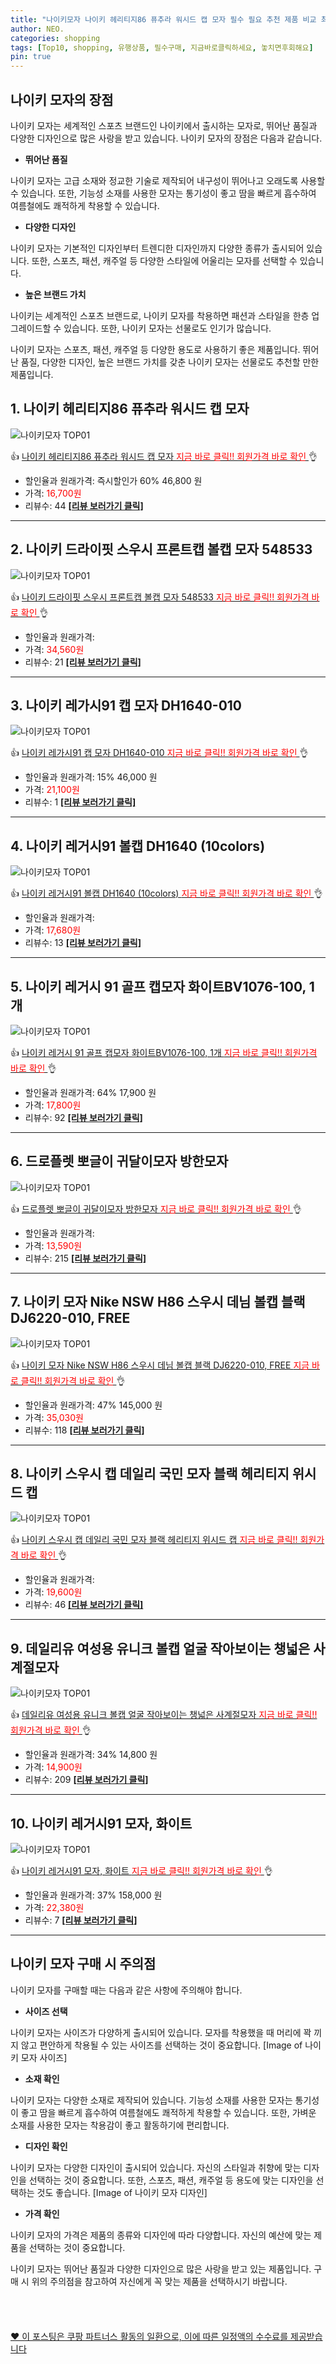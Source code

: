 ```yaml
---
title: "나이키모자 나이키 헤리티지86 퓨추라 워시드 캡 모자 필수 필요 추천 제품 비교 최저 가격 비교 장점 구매 후기 구매평"
author: NEO.
categories: shopping
tags: [Top10, shopping, 유행상품, 필수구매, 지금바로클릭하세요, 놓치면후회해요]
pin: true
---
```

## 나이키 모자의 장점

나이키 모자는 세계적인 스포츠 브랜드인 나이키에서 출시하는 모자로, 뛰어난 품질과 다양한 디자인으로 많은 사랑을 받고 있습니다. 나이키 모자의 장점은 다음과 같습니다.

* **뛰어난 품질**

나이키 모자는 고급 소재와 정교한 기술로 제작되어 내구성이 뛰어나고 오래도록 사용할 수 있습니다. 또한, 기능성 소재를 사용한 모자는 통기성이 좋고 땀을 빠르게 흡수하여 여름철에도 쾌적하게 착용할 수 있습니다.

* **다양한 디자인**

나이키 모자는 기본적인 디자인부터 트렌디한 디자인까지 다양한 종류가 출시되어 있습니다. 또한, 스포츠, 패션, 캐주얼 등 다양한 스타일에 어울리는 모자를 선택할 수 있습니다.

* **높은 브랜드 가치**

나이키는 세계적인 스포츠 브랜드로, 나이키 모자를 착용하면 패션과 스타일을 한층 업그레이드할 수 있습니다. 또한, 나이키 모자는 선물로도 인기가 많습니다.

나이키 모자는 스포츠, 패션, 캐주얼 등 다양한 용도로 사용하기 좋은 제품입니다. 뛰어난 품질, 다양한 디자인, 높은 브랜드 가치를 갖춘 나이키 모자는 선물로도 추천할 만한 제품입니다.

   

## 1. 나이키 헤리티지86 퓨추라 워시드 캡 모자

![나이키모자 TOP01](https://thumbnail9.coupangcdn.com/thumbnails/remote/490x490ex/image/vendor_inventory/fbc6/be8f3bc9384c96dc810429b9e883b9aaf8037ad28700a73a90ad609b8d4d.jpg)


👍 [나이키 헤리티지86 퓨추라 워시드 캡 모자 <font color=red> 지금 바로 클릭!! 회원가격 바로 확인 </font> ](https://link.coupang.com/re/AFFSDP?lptag=AF3617701&subid=GithubCoopas&pageKey=7427539682&traceid=V0-153&itemId=19283398759&vendorItemId=87515378347) 👌 


- 할인율과 원래가격: 즉시할인가 60%  46,800   원
- 가격: <span style='color:red'>16,700원</span>
- 리뷰수: 44  [**[리뷰 보러가기 클릭]**](https://link.coupang.com/re/AFFSDP?lptag=AF3617701&subid=GithubCoopas&pageKey=7427539682&traceid=V0-153&itemId=19283398759&vendorItemId=87515378347)

---


   

## 2. 나이키 드라이핏 스우시 프론트캡 볼캡 모자 548533

![나이키모자 TOP01](https://thumbnail9.coupangcdn.com/thumbnails/remote/490x490ex/image/vendor_inventory/f28a/779315dd53d0fdf1613eb296cad636cefca7eb2dd2c8348f42a2aaf1dbe8.jpg)


👍 [나이키 드라이핏 스우시 프론트캡 볼캡 모자 548533 <font color=red> 지금 바로 클릭!! 회원가격 바로 확인 </font> ](https://link.coupang.com/re/AFFSDP?lptag=AF3617701&subid=GithubCoopas&pageKey=7150105369&traceid=V0-153&itemId=17974117237&vendorItemId=85131201335) 👌 


- 할인율과 원래가격: 
- 가격: <span style='color:red'>34,560원</span>
- 리뷰수: 21  [**[리뷰 보러가기 클릭]**](https://link.coupang.com/re/AFFSDP?lptag=AF3617701&subid=GithubCoopas&pageKey=7150105369&traceid=V0-153&itemId=17974117237&vendorItemId=85131201335)

---


   

## 3. 나이키 레가시91 캡 모자 DH1640-010

![나이키모자 TOP01](https://thumbnail8.coupangcdn.com/thumbnails/remote/490x490ex/image/rs_quotation_api/7bupnzrz/2464d06f21e3426e94f6f440c1ac89dd.jpg)


👍 [나이키 레가시91 캡 모자 DH1640-010 <font color=red> 지금 바로 클릭!! 회원가격 바로 확인 </font> ](https://link.coupang.com/re/AFFSDP?lptag=AF3617701&subid=GithubCoopas&pageKey=7124587189&traceid=V0-153&itemId=17846695801&vendorItemId=85010193212) 👌 


- 할인율과 원래가격: 15%  46,000   원
- 가격: <span style='color:red'>21,100원</span>
- 리뷰수: 1  [**[리뷰 보러가기 클릭]**](https://link.coupang.com/re/AFFSDP?lptag=AF3617701&subid=GithubCoopas&pageKey=7124587189&traceid=V0-153&itemId=17846695801&vendorItemId=85010193212)

---


   

## 4. 나이키 레거시91 볼캡 DH1640 (10colors)

![나이키모자 TOP01](https://thumbnail8.coupangcdn.com/thumbnails/remote/490x490ex/image/vendor_inventory/d04e/4a3617508d1a607b5e6dc0eeb5bb4bb425fabda6f2f7024e35dc267ebc37.jpg)


👍 [나이키 레거시91 볼캡 DH1640 (10colors) <font color=red> 지금 바로 클릭!! 회원가격 바로 확인 </font> ](https://link.coupang.com/re/AFFSDP?lptag=AF3617701&subid=GithubCoopas&pageKey=7410324139&traceid=V0-153&itemId=19198813717&vendorItemId=87478190653) 👌 


- 할인율과 원래가격: 
- 가격: <span style='color:red'>17,680원</span>
- 리뷰수: 13  [**[리뷰 보러가기 클릭]**](https://link.coupang.com/re/AFFSDP?lptag=AF3617701&subid=GithubCoopas&pageKey=7410324139&traceid=V0-153&itemId=19198813717&vendorItemId=87478190653)

---


   

## 5. 나이키 레거시 91 골프 캡모자 화이트BV1076-100, 1개

![나이키모자 TOP01](https://thumbnail6.coupangcdn.com/thumbnails/remote/490x490ex/image/vendor_inventory/e12c/d738c8df01705c425b72a2349e1374dd156048159e68a6ec9456b33faaff.jpg)


👍 [나이키 레거시 91 골프 캡모자 화이트BV1076-100, 1개 <font color=red> 지금 바로 클릭!! 회원가격 바로 확인 </font> ](https://link.coupang.com/re/AFFSDP?lptag=AF3617701&subid=GithubCoopas&pageKey=7663012658&traceid=V0-153&itemId=20420391936&vendorItemId=87501939603) 👌 


- 할인율과 원래가격: 64%  17,900   원
- 가격: <span style='color:red'>17,800원</span>
- 리뷰수: 92  [**[리뷰 보러가기 클릭]**](https://link.coupang.com/re/AFFSDP?lptag=AF3617701&subid=GithubCoopas&pageKey=7663012658&traceid=V0-153&itemId=20420391936&vendorItemId=87501939603)

---


   

## 6. 드로플렛 뽀글이 귀달이모자 방한모자

![나이키모자 TOP01](https://thumbnail6.coupangcdn.com/thumbnails/remote/490x490ex/image/vendor_inventory/113a/f8c2ec1ccec0d7fcc9e0c726fcce8d85ecefd1cd748650d715712dee9e71.jpg)


👍 [드로플렛 뽀글이 귀달이모자 방한모자 <font color=red> 지금 바로 클릭!! 회원가격 바로 확인 </font> ](https://link.coupang.com/re/AFFSDP?lptag=AF3617701&subid=GithubCoopas&pageKey=7721541278&traceid=V0-153&itemId=20724421996&vendorItemId=87795159382) 👌 


- 할인율과 원래가격: 
- 가격: <span style='color:red'>13,590원</span>
- 리뷰수: 215  [**[리뷰 보러가기 클릭]**](https://link.coupang.com/re/AFFSDP?lptag=AF3617701&subid=GithubCoopas&pageKey=7721541278&traceid=V0-153&itemId=20724421996&vendorItemId=87795159382)

---


   

## 7. 나이키 모자 Nike NSW H86 스우시 데님 볼캡 블랙 DJ6220-010, FREE

![나이키모자 TOP01](https://thumbnail9.coupangcdn.com/thumbnails/remote/490x490ex/image/vendor_inventory/f21e/42adb02b0b1e4166e7d847c162ab20cc7dbb51f84ce8a6be685cb334b48b.png)


👍 [나이키 모자 Nike NSW H86 스우시 데님 볼캡 블랙 DJ6220-010, FREE <font color=red> 지금 바로 클릭!! 회원가격 바로 확인 </font> ](https://link.coupang.com/re/AFFSDP?lptag=AF3617701&subid=GithubCoopas&pageKey=7510594342&traceid=V0-153&itemId=19678583378&vendorItemId=87487614657) 👌 


- 할인율과 원래가격: 47%  145,000   원
- 가격: <span style='color:red'>35,030원</span>
- 리뷰수: 118  [**[리뷰 보러가기 클릭]**](https://link.coupang.com/re/AFFSDP?lptag=AF3617701&subid=GithubCoopas&pageKey=7510594342&traceid=V0-153&itemId=19678583378&vendorItemId=87487614657)

---


   

## 8. 나이키 스우시 캡 데일리 국민 모자 블랙 헤리티지 위시드 캡

![나이키모자 TOP01](https://thumbnail6.coupangcdn.com/thumbnails/remote/490x490ex/image/vendor_inventory/1f8a/e533730b24a36a949ee930913d3f73219553f8eb899715441be67cd64775.jpg)


👍 [나이키 스우시 캡 데일리 국민 모자 블랙 헤리티지 위시드 캡 <font color=red> 지금 바로 클릭!! 회원가격 바로 확인 </font> ](https://link.coupang.com/re/AFFSDP?lptag=AF3617701&subid=GithubCoopas&pageKey=7488304872&traceid=V0-153&itemId=19576045171&vendorItemId=87698025586) 👌 


- 할인율과 원래가격: 
- 가격: <span style='color:red'>19,600원</span>
- 리뷰수: 46  [**[리뷰 보러가기 클릭]**](https://link.coupang.com/re/AFFSDP?lptag=AF3617701&subid=GithubCoopas&pageKey=7488304872&traceid=V0-153&itemId=19576045171&vendorItemId=87698025586)

---


   

## 9. 데일리유 여성용 유니크 볼캡 얼굴 작아보이는 챙넓은 사계절모자

![나이키모자 TOP01](https://thumbnail6.coupangcdn.com/thumbnails/remote/490x490ex/image/vendor_inventory/4706/49e6785d7a1aedc4b07f37ff061caa81d65a9e8d4c186b962a32695a5861.jpg)


👍 [데일리유 여성용 유니크 볼캡 얼굴 작아보이는 챙넓은 사계절모자 <font color=red> 지금 바로 클릭!! 회원가격 바로 확인 </font> ](https://link.coupang.com/re/AFFSDP?lptag=AF3617701&subid=GithubCoopas&pageKey=7565059990&traceid=V0-153&itemId=19939385923&vendorItemId=87038743089) 👌 


- 할인율과 원래가격: 34%  14,800   원
- 가격: <span style='color:red'>14,900원</span>
- 리뷰수: 209  [**[리뷰 보러가기 클릭]**](https://link.coupang.com/re/AFFSDP?lptag=AF3617701&subid=GithubCoopas&pageKey=7565059990&traceid=V0-153&itemId=19939385923&vendorItemId=87038743089)

---


   

## 10. 나이키 레거시91 모자, 화이트

![나이키모자 TOP01](https://thumbnail6.coupangcdn.com/thumbnails/remote/490x490ex/image/vendor_inventory/9519/9f6edca0c8e3799b65d89bb08a632a9924c65ebf2faaba0f9899fb3415c8.jpg)


👍 [나이키 레거시91 모자, 화이트 <font color=red> 지금 바로 클릭!! 회원가격 바로 확인 </font> ](https://link.coupang.com/re/AFFSDP?lptag=AF3617701&subid=GithubCoopas&pageKey=6870743987&traceid=V0-153&itemId=622807102&vendorItemId=85815662195) 👌 


- 할인율과 원래가격: 37%  158,000   원
- 가격: <span style='color:red'>22,380원</span>
- 리뷰수: 7  [**[리뷰 보러가기 클릭]**](https://link.coupang.com/re/AFFSDP?lptag=AF3617701&subid=GithubCoopas&pageKey=6870743987&traceid=V0-153&itemId=622807102&vendorItemId=85815662195)

---
## 나이키 모자 구매 시 주의점

나이키 모자를 구매할 때는 다음과 같은 사항에 주의해야 합니다.

* **사이즈 선택**

나이키 모자는 사이즈가 다양하게 출시되어 있습니다. 모자를 착용했을 때 머리에 꽉 끼지 않고 편안하게 착용될 수 있는 사이즈를 선택하는 것이 중요합니다.
[Image of 나이키 모자 사이즈]

* **소재 확인**

나이키 모자는 다양한 소재로 제작되어 있습니다. 기능성 소재를 사용한 모자는 통기성이 좋고 땀을 빠르게 흡수하여 여름철에도 쾌적하게 착용할 수 있습니다. 또한, 가벼운 소재를 사용한 모자는 착용감이 좋고 활동하기에 편리합니다.

* **디자인 확인**

나이키 모자는 다양한 디자인이 출시되어 있습니다. 자신의 스타일과 취향에 맞는 디자인을 선택하는 것이 중요합니다. 또한, 스포츠, 패션, 캐주얼 등 용도에 맞는 디자인을 선택하는 것도 좋습니다.
[Image of 나이키 모자 디자인]

* **가격 확인**

나이키 모자의 가격은 제품의 종류와 디자인에 따라 다양합니다. 자신의 예산에 맞는 제품을 선택하는 것이 중요합니다.

나이키 모자는 뛰어난 품질과 다양한 디자인으로 많은 사랑을 받고 있는 제품입니다. 구매 시 위의 주의점을 참고하여 자신에게 꼭 맞는 제품을 선택하시기 바랍니다.<br><br><br><br><br> [ ❤  이 포스팅은 쿠팡 파트너스 활동의 일환으로, 이에 따른 일정액의 수수료를 제공받습니다](https://link.coupang.com/a/bcEFyh)